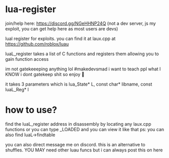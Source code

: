 # lua-register

join/help here: https://discord.gg/NGeHHNP24Q
(not a dev server, js my exploit, you can get help here as most users are devs)

lual register for exploits. you can find it at laux.cpp at https://github.com/roblox/luau

luaL_register takes a list of C functions and registers them allowing you to gain function access

im not gatekeeeping anything lol #makedevsmad
i want to teach ppl what I KNOW i dont gatekeep shit so enjoy 💝

it takes 3 parameters which is lua_State* L, const char* libname, const luaL_Reg* l

# how to use?

find the luaL_register address in disassembly by locating any laux.cpp functions
or you can type _LOADED and you can view it like that
ps: you can also find luaL->findtable

you can also direct message me on discord. this is an alternative to shuffles. YOU MAY need other luau funcs but i can always post this on here
